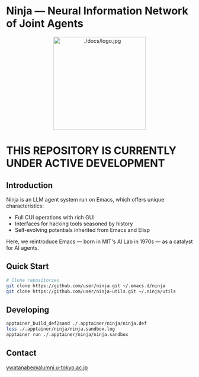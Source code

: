 <!-- ---
!-- title: ./Semacs/README.md
!-- author: ywatanabe
!-- date: 2024-12-08 03:12:12
!-- --- -->

# Ninja — Neural Information Network of Joint Agents
<p align="center">
  <img src="./docs/logo.jpg" width="250px" alt="./docs/logo.jpg">
  <!-- <br><br>
   !-- <img src="./docs/logos/logo_01.jpg" width="250px" alt="./docs/logo.jpg">
   !-- <br><br>  
   !-- <img src="./docs/logos/logo_02.jpg" width="250px" alt="./docs/logo.jpg">
   !-- <br><br>  
   !-- <img src="./docs/logos/logo_03.jpg" width="250px" alt="./docs/logo.jpg">
   !-- <br><br>  
   !-- <img src="./docs/logos/logo_04.jpg" width="250px" alt="./docs/logo.jpg">
   !-- <br><br>  
   !-- <img src="./docs/logos/logo_05.jpg" width="250px" alt="./docs/logo.jpg">
   !-- <br><br>  
   !-- <img src="./docs/logos/logo_06.jpg" width="250px" alt="./docs/logo.jpg">
   !-- <br><br>  
   !-- <img src="./docs/logos/logo_07.jpg" width="250px" alt="./docs/logo.jpg">
   !-- <br><br>  
   !-- <img src="./docs/logos/logo_08.jpg" width="250px" alt="./docs/logo.jpg">
   !-- <br><br>  
   !-- <img src="./docs/logos/logo_09.jpg" width="250px" alt="./docs/logo.jpg">
   !-- <br><br>  
   !-- <img src="./docs/logos/logo_10.jpg" width="250px" alt="./docs/logo.jpg">  -->
</p>


THIS REPOSITORY IS CURRENTLY UNDER ACTIVE DEVELOPMENT
=====================================================

## Introduction
Ninja is an LLM agent system run on Emacs, which offers unique characteristics:
- Full CUI operations with rich GUI
- Interfaces for hacking tools seasoned by history
- Self-evolving potentials inherited from Emacs and Elisp

Here, we reintroduce Emacs — born in MIT's AI Lab in 1970s — as a catalyst for AI agents.

## Quick Start
```bash
# Clone repositories
git clone https://github.com/user/ninja.git ~/.emacs.d/ninja
git clone https://github.com/user/ninja-utils.git ~/.ninja/utils
```

## Developing
``` bash
apptainer_build_def2sand ./.apptainer/ninja/ninja.def
less ./.apptainer/ninja/ninja.sandbox.log
apptainer run ./.apptainer/ninja/ninja.sandbox
```

## Contact
ywatanabe@alumni.u-tokyo.ac.jp
